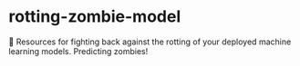 # rotting-zombie-model
🧟 Resources for fighting back against the rotting of your deployed machine learning models. Predicting zombies!
